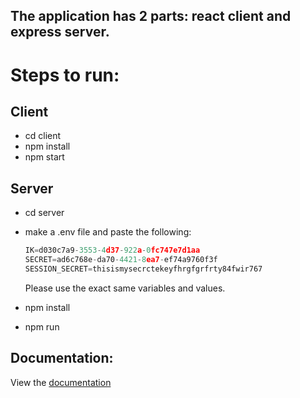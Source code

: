 ## The application has 2 parts: react client and express server. 

# Steps to run:

## Client
- cd client
- npm install
- npm start

## Server
- cd server
- make a .env file and paste the following:

  ```javascript 
  IK=d030c7a9-3553-4d37-922a-0fc747e7d1aa
  SECRET=ad6c768e-da70-4421-8ea7-ef74a9760f3f
  SESSION_SECRET=thisismysecrctekeyfhrgfgrfrty84fwir767
  ```
  Please use the exact same variables and values. 
  
- npm install
- npm run

## Documentation:
View the [documentation](https://mesquite-acapella-8e2.notion.site/Docusign-Integration-08e70b1bb9cd4dd2b5e6ede41def7b3b) 



